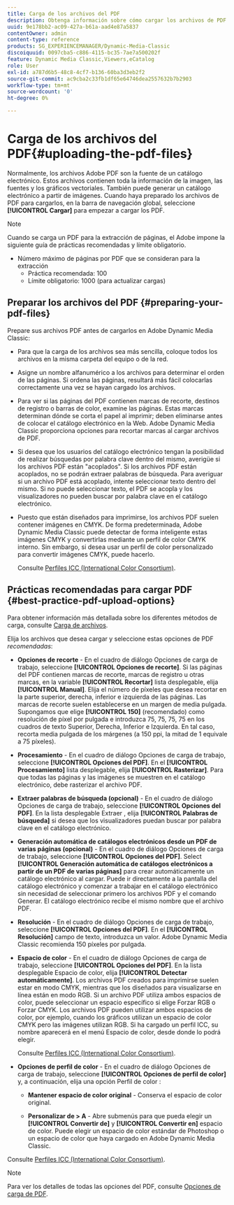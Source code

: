 ```yaml
---
title: Carga de los archivos del PDF
description: Obtenga información sobre cómo cargar los archivos de PDF asociados a un catálogo electrónico en Adobe Dynamic Media Classic.
uuid: 9e178bb2-ac09-427a-b61a-aad4e87a5837
contentOwner: admin
content-type: reference
products: SG_EXPERIENCEMANAGER/Dynamic-Media-Classic
discoiquuid: 0097cba5-c886-4115-bc35-7ae7a500202f
feature: Dynamic Media Classic,Viewers,eCatalog
role: User
exl-id: a787d6b5-48c8-4cf7-b136-60ba3d3eb2f2
source-git-commit: ac9cba2c33fb1df65e64746dea2557632b7b2903
workflow-type: tm+mt
source-wordcount: '0'
ht-degree: 0%

---
```


# Carga de los archivos del PDF{#uploading-the-pdf-files}

Normalmente, los archivos Adobe PDF son la fuente de un catálogo electrónico. Estos archivos contienen toda la información de la imagen, las fuentes y los gráficos vectoriales. También puede generar un catálogo electrónico a partir de imágenes. Cuando haya preparado los archivos de PDF para cargarlos, en la barra de navegación global, seleccione **[!UICONTROL Cargar]** para empezar a cargar los PDF.

>[!NOTE]
>
>Cuando se carga un PDF para la extracción de páginas, el Adobe impone la siguiente guía de prácticas recomendadas y límite obligatorio.
>
>* Número máximo de páginas por PDF que se consideran para la extracción
   >   * Práctica recomendada: 100
   >   * Límite obligatorio: 1000 (para actualizar cargas)


## Preparar los archivos del PDF {#preparing-your-pdf-files}

Prepare sus archivos PDF antes de cargarlos en Adobe Dynamic Media Classic:

* Para que la carga de los archivos sea más sencilla, coloque todos los archivos en la misma carpeta del equipo o de la red.
* Asigne un nombre alfanumérico a los archivos para determinar el orden de las páginas. Si ordena las páginas, resultará más fácil colocarlas correctamente una vez se hayan cargado los archivos.
* Para ver si las páginas del PDF contienen marcas de recorte, destinos de registro o barras de color, examine las páginas. Estas marcas determinan dónde se corta el papel al imprimir; deben eliminarse antes de colocar el catálogo electrónico en la Web. Adobe Dynamic Media Classic proporciona opciones para recortar marcas al cargar archivos de PDF.
* Si desea que los usuarios del catálogo electrónico tengan la posibilidad de realizar búsquedas por palabra clave dentro del mismo, averigüe si los archivos PDF están &quot;acoplados&quot;. Si los archivos PDF están acoplados, no se podrán extraer palabras de búsqueda. Para averiguar si un archivo PDF está acoplado, intente seleccionar texto dentro del mismo. Si no puede seleccionar texto, el PDF se acopla y los visualizadores no pueden buscar por palabra clave en el catálogo electrónico.
* Puesto que están diseñados para imprimirse, los archivos PDF suelen contener imágenes en CMYK. De forma predeterminada, Adobe Dynamic Media Classic puede detectar de forma inteligente estas imágenes CMYK y convertirlas mediante un perfil de color CMYK interno. Sin embargo, si desea usar un perfil de color personalizado para convertir imágenes CMYK, puede hacerlo.

   Consulte [Perfiles ICC (International Color Consortium)](icc-profiles.md#icc_profiles).

## Prácticas recomendadas para cargar PDF {#best-practice-pdf-upload-options}

Para obtener información más detallada sobre los diferentes métodos de carga, consulte [Carga de archivos](uploading-files.md#uploading_your_files).

Elija los archivos que desea cargar y seleccione estas opciones de PDF *recomendadas*:

* **Opciones de recorte** - En el cuadro de diálogo Opciones de carga de trabajo, seleccione **[!UICONTROL Opciones de recorte]**. Si las páginas del PDF contienen marcas de recorte, marcas de registro u otras marcas, en la variable **[!UICONTROL Recortar]** lista desplegable, elija **[!UICONTROL Manual]**. Elija el número de píxeles que desea recortar en la parte superior, derecha, inferior e izquierda de las páginas. Las marcas de recorte suelen establecerse en un margen de media pulgada. Supongamos que elige **[!UICONTROL 150]** (recomendado) como resolución de píxel por pulgada e introduzca 75, 75, 75, 75 en los cuadros de texto Superior, Derecha, Inferior e Izquierda. En tal caso, recorta media pulgada de los márgenes (a 150 ppi, la mitad de 1 equivale a 75 píxeles).

* **Procesamiento** - En el cuadro de diálogo Opciones de carga de trabajo, seleccione **[!UICONTROL Opciones del PDF]**. En el **[!UICONTROL Procesamiento]** lista desplegable, elija **[!UICONTROL Rasterizar]**. Para que todas las páginas y las imágenes se muestren en el catálogo electrónico, debe rasterizar el archivo PDF.

* **Extraer palabras de búsqueda (opcional)** - En el cuadro de diálogo Opciones de carga de trabajo, seleccione **[!UICONTROL Opciones del PDF]**. En la lista desplegable Extraer , elija **[!UICONTROL Palabras de búsqueda]** si desea que los visualizadores puedan buscar por palabra clave en el catálogo electrónico.

* **Generación automática de catálogos electrónicos desde un PDF de varias páginas (opcional)** - En el cuadro de diálogo Opciones de carga de trabajo, seleccione **[!UICONTROL Opciones del PDF]**. Select **[!UICONTROL Generación automática de catálogos electrónicos a partir de un PDF de varias páginas]** para crear automáticamente un catálogo electrónico al cargar. Puede ir directamente a la pantalla del catálogo electrónico y comenzar a trabajar en el catálogo electrónico sin necesidad de seleccionar primero los archivos PDF y el comando Generar. El catálogo electrónico recibe el mismo nombre que el archivo PDF.

* **Resolución** - En el cuadro de diálogo Opciones de carga de trabajo, seleccione **[!UICONTROL Opciones del PDF]**. En el **[!UICONTROL Resolución]** campo de texto, introduzca un valor. Adobe Dynamic Media Classic recomienda 150 píxeles por pulgada.

* **Espacio de color** - En el cuadro de diálogo Opciones de carga de trabajo, seleccione **[!UICONTROL Opciones del PDF]**. En la lista desplegable Espacio de color, elija **[!UICONTROL Detectar automáticamente]**. Los archivos PDF creados para imprimirse suelen estar en modo CMYK, mientras que los diseñados para visualizarse en línea están en modo RGB. Si un archivo PDF utiliza ambos espacios de color, puede seleccionar un espacio específico si elige Forzar RGB o Forzar CMYK. Los archivos PDF pueden utilizar ambos espacios de color, por ejemplo, cuando los gráficos utilizan un espacio de color CMYK pero las imágenes utilizan RGB. Si ha cargado un perfil ICC, su nombre aparecerá en el menú Espacio de color, desde donde lo podrá elegir.

   Consulte [Perfiles ICC (International Color Consortium)](/help/icc-profiles.md).

* **Opciones de perfil de color** - En el cuadro de diálogo Opciones de carga de trabajo, seleccione **[!UICONTROL Opciones de perfil de color]** y, a continuación, elija una opción Perfil de color :

   * **Mantener espacio de color original** - Conserva el espacio de color original.

   * **Personalizar de > A** - Abre submenús para que pueda elegir un **[!UICONTROL Convertir de]** y **[!UICONTROL Convertir en]** espacio de color. Puede elegir un espacio de color estándar de Photoshop o un espacio de color que haya cargado en Adobe Dynamic Media Classic.

<!-- * **Convert To SRGB** - Converts to SRGB (Standard Red Green Blue). SRGB is the recommended color space for displaying images on web pages. -->

Consulte [Perfiles ICC (International Color Consortium)](icc-profiles.md#icc_profiles).

>[!NOTE]
>
>Para ver los detalles de todas las opciones del PDF, consulte [Opciones de carga de PDF](pdfs.md#pdf_upload_options).
